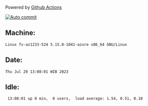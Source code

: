 Powered by [Github Actions](https://github.com/features/actions)

[![Auto commit](https://github.com/hiage/workstation/workflows/Auto%20commit/badge.svg)](https://github.com/hiage/workstation/actions?query=workflow%3A%22Auto+commit%22)

## Machine:
```
Linux fv-az1233-524 5.15.0-1041-azure x86_64 GNU/Linux
```
## Date:
```
Thu Jul 20 13:08:01 WIB 2023
```
## Idle:
```
 13:08:01 up 0 min,  0 users,  load average: 1.54, 0.51, 0.18
```
